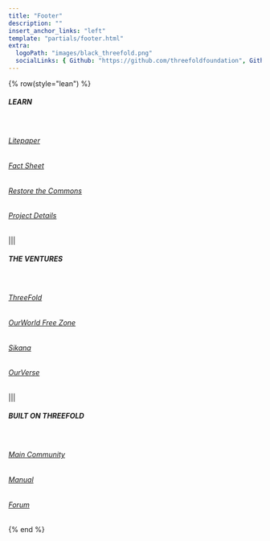 ```yaml
---
title: "Footer"
description: ""
insert_anchor_links: "left"
template: "partials/footer.html"
extra:
  logoPath: "images/black_threefold.png"
  socialLinks: { Github: "https://github.com/threefoldfoundation", Github2: "https://github.com/threefoldtech", Twitter: "https://twitter.com/threefold_io", Telegram: "https://t.me/threefoldnews"  }
---
```


{% row(style="lean") %}

##### LEARN

<br>

###### [Litepaper](https://threefold.docsend.com/view/b6wmefr47r2qsjcc/d/84eh676k7a9pcw36)

###### [Fact Sheet](https://threefold.docsend.com/view/b6wmefr47r2qsjcc/d/hehw4is7pvg8gbcc)

###### [Restore the Commons](https://threefold.docsend.com/view/b6wmefr47r2qsjcc/d/58shuiksemuaeiyb)

###### [Project Details](https://threefold.docsend.com/view/b6wmefr47r2qsjcc/d/tvqf5pq4nvuukqgx)

|||

##### THE VENTURES

<br>

###### [ThreeFold](https://threefold.io)

###### [OurWorld Free Zone](https://freezone.ourworld.tf/)

###### [Sikana](https://sikana.tv/)

###### [OurVerse](https://ourverse.tf/)

|||

##### BUILT ON THREEFOLD

<br>

###### [Main Community](https://t.me/threefold)

###### [Manual](https://manual.grid.tf)

###### [Forum](https://forum.threefold.io/)

{% end %}
